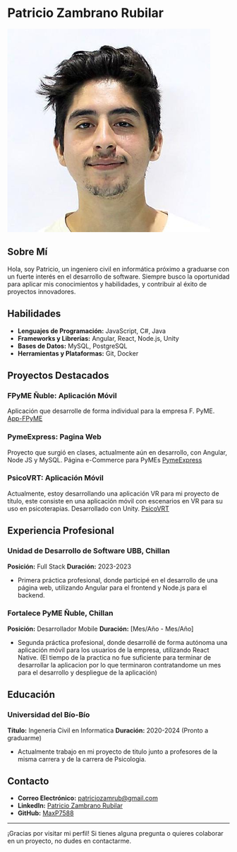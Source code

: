 # Patricio Zambrano Rubilar

![Foto de Perfil](src/perfil.jpg)

## Sobre Mí

Hola, soy Patricio, un ingeniero civil en informática próximo a graduarse con un fuerte interés en el desarrollo de software. Siempre busco la oportunidad para aplicar mis conocimientos y habilidades, y contribuir al éxito de proyectos innovadores.

## Habilidades

- **Lenguajes de Programación:** JavaScript, C#, Java
- **Frameworks y Librerías:** Angular, React, Node.js, Unity
- **Bases de Datos:** MySQL, PostgreSQL
- **Herramientas y Plataformas:** Git, Docker 

## Proyectos Destacados

### FPyME Ñuble: Aplicación Móvil
Aplicación que desarrolle de forma individual para la empresa F. PyME. [App-FPyME](https://github.com/MaxP7588/App-FPyME)

### PymeExpress: Pagina Web
Proyecto que surgió en clases, actualmente aún en desarrollo, con Angular, Node JS y MySQL. Página e-Commerce para PyMEs [PymeExpress](https://github.com/mraibel/PymeExpress)

### PsicoVRT: Aplicación Móvil
Actualmente, estoy desarrollando una aplicación VR para mi proyecto de título, este consiste en una aplicación móvil con escenarios en VR para su uso en psicoterapias. Desarrollado con Unity. [PsicoVRT](https://github.com/MaxP7588/PsicoVRT)

## Experiencia Profesional

### Unidad de Desarrollo de Software UBB, Chillan
**Posición:** Full Stack
**Duración:** 2023-2023
- Primera práctica profesional, donde participé en el desarrollo de una página web, utilizando Angular para el frontend y Node.js para el backend.

### Fortalece PyME Ñuble, Chillan
**Posición:** Desarrollador Mobile
**Duración:** [Mes/Año - Mes/Año]
- Segunda práctica profesional, donde desarrollé de forma autónoma una aplicación móvil para los usuarios de la empresa, utilizando React Native. (El tiempo de la practica no fue suficiente para terminar de desarrollar la aplicacion por lo que terminaron contratandome un mes para el desarrollo y despliegue de la aplicación)

## Educación

### Universidad del Bío-Bío
**Título:** Ingeneria Civil en Informatica
**Duración:** 2020-2024 (Pronto a graduarme)
- Actualmente trabajo en mi proyecto de titulo junto a profesores de la misma carrera y de la carrera de Psicologia.

## Contacto

- **Correo Electrónico:** patriciozamrub@gmail.com
- **LinkedIn:** [Patricio Zambrano Rubilar](www.linkedin.com/in/patricio-zambrano-rubilar-4b8899143)
- **GitHub:** [MaxP7588](https://github.com/MaxP7588)

---

¡Gracias por visitar mi perfil! Si tienes alguna pregunta o quieres colaborar en un proyecto, no dudes en contactarme.
